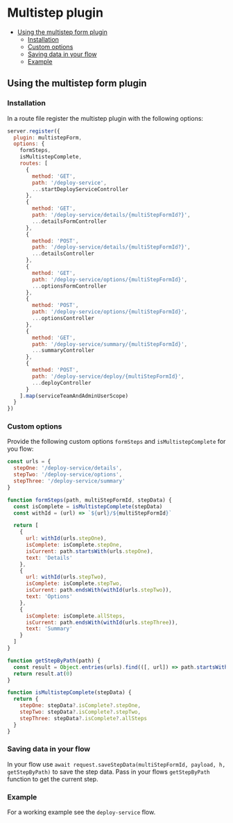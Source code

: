 # Multistep plugin

- [Using the multistep form plugin](#using-the-multistep-form-plugin)
  - [Installation](#installation)
  - [Custom options](#custom-options)
  - [Saving data in your flow](#saving-data-in-your-flow)
  - [Example](#example)

## Using the multistep form plugin

### Installation

In a route file register the multistep plugin with the following options:

```javascript
server.register({
  plugin: multistepForm,
  options: {
    formSteps,
    isMultistepComplete,
    routes: [
      {
        method: 'GET',
        path: '/deploy-service',
        ...startDeployServiceController
      },
      {
        method: 'GET',
        path: '/deploy-service/details/{multiStepFormId?}',
        ...detailsFormController
      },
      {
        method: 'POST',
        path: '/deploy-service/details/{multiStepFormId?}',
        ...detailsController
      },
      {
        method: 'GET',
        path: '/deploy-service/options/{multiStepFormId}',
        ...optionsFormController
      },
      {
        method: 'POST',
        path: '/deploy-service/options/{multiStepFormId}',
        ...optionsController
      },
      {
        method: 'GET',
        path: '/deploy-service/summary/{multiStepFormId}',
        ...summaryController
      },
      {
        method: 'POST',
        path: '/deploy-service/deploy/{multiStepFormId}',
        ...deployController
      }
    ].map(serviceTeamAndAdminUserScope)
  }
})
```

### Custom options

Provide the following custom options `formSteps` and `isMultistepComplete` for you flow:

```javascript
const urls = {
  stepOne: '/deploy-service/details',
  stepTwo: '/deploy-service/options',
  stepThree: '/deploy-service/summary'
}

function formSteps(path, multiStepFormId, stepData) {
  const isComplete = isMultistepComplete(stepData)
  const withId = (url) => `${url}/${multiStepFormId}`

  return [
    {
      url: withId(urls.stepOne),
      isComplete: isComplete.stepOne,
      isCurrent: path.startsWith(urls.stepOne),
      text: 'Details'
    },
    {
      url: withId(urls.stepTwo),
      isComplete: isComplete.stepTwo,
      isCurrent: path.endsWith(withId(urls.stepTwo)),
      text: 'Options'
    },
    {
      isComplete: isComplete.allSteps,
      isCurrent: path.endsWith(withId(urls.stepThree)),
      text: 'Summary'
    }
  ]
}

function getStepByPath(path) {
  const result = Object.entries(urls).find(([, url]) => path.startsWith(url))
  return result.at(0)
}

function isMultistepComplete(stepData) {
  return {
    stepOne: stepData?.isComplete?.stepOne,
    stepTwo: stepData?.isComplete?.stepTwo,
    stepThree: stepData?.isComplete?.allSteps
  }
}
```

### Saving data in your flow

In your flow use `await request.saveStepData(multiStepFormId, payload, h, getStepByPath)` to save the step data.
Pass in your flows `getStepByPath` function to get the current step.

### Example

For a working example see the `deploy-service` flow.
